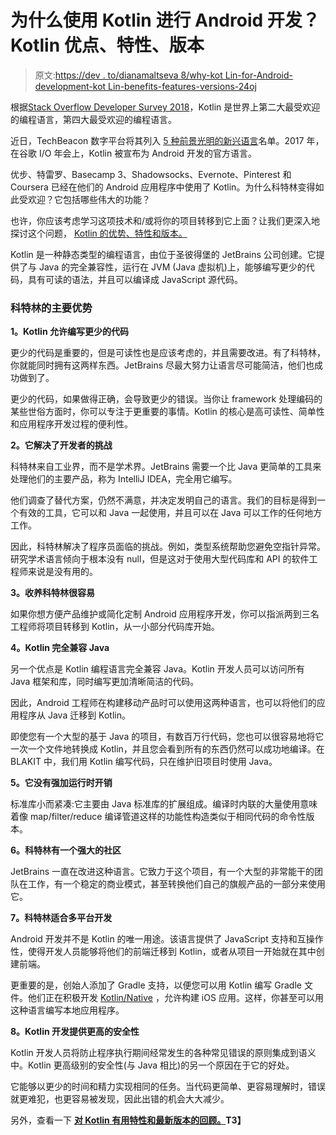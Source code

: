 # 为什么使用 Kotlin 进行 Android 开发？Kotlin 优点、特性、版本

> 原文:[https://dev . to/dianamaltseva 8/why-kot Lin-for-Android-development-kot Lin-benefits-features-versions-24oj](https://dev.to/dianamaltseva8/why-kotlin-for-android-development-kotlin-benefits-features-versions-24oj)

根据[Stack Overflow Developer Survey 2018](https://insights.stackoverflow.com/survey/2018/)，Kotlin 是世界上第二大最受欢迎的编程语言，第四大最受欢迎的编程语言。

近日，TechBeacon 数字平台将其列入 [5 种前景光明的新兴语言](https://techbeacon.com/5-emerging-programming-languages-bright-future)名单。2017 年，在谷歌 I/O 年会上，Kotlin 被宣布为 Android 开发的官方语言。

优步、特雷罗、Basecamp 3、Shadowsocks、Evernote、Pinterest 和 Coursera 已经在他们的 Android 应用程序中使用了 Kotlin。为什么科特林变得如此受欢迎？它包括哪些伟大的功能？

也许，你应该考虑学习这项技术和/或将你的项目转移到它上面？让我们更深入地探讨这个问题， [Kotlin 的优势、特性和版本。](https://blak-it.com/blog/why-use-kotlin-for-android-development/)

Kotlin 是一种静态类型的编程语言，由位于圣彼得堡的 JetBrains 公司创建。它提供了与 Java 的完全兼容性，运行在 JVM (Java 虚拟机)上，能够编写更少的代码，具有可读的语法，并且可以编译成 JavaScript 源代码。

### 科特林的主要优势

**1。Kotlin 允许编写更少的代码**

更少的代码是重要的，但是可读性也是应该考虑的，并且需要改进。有了科特林，你就能同时拥有这两样东西。JetBrains 尽最大努力让语言尽可能简洁，他们也成功做到了。

更少的代码，如果做得正确，会导致更少的错误。当你让 framework 处理编码的某些世俗方面时，你可以专注于更重要的事情。Kotlin 的核心是高可读性、简单性和应用程序开发过程的便利性。

**2。它解决了开发者的挑战**

科特林来自工业界，而不是学术界。JetBrains 需要一个比 Java 更简单的工具来处理他们的主要产品，称为 IntelliJ IDEA，完全用它编写。

他们调查了替代方案，仍然不满意，并决定发明自己的语言。我们的目标是得到一个有效的工具，它可以和 Java 一起使用，并且可以在 Java 可以工作的任何地方工作。

因此，科特林解决了程序员面临的挑战。例如，类型系统帮助您避免空指针异常。研究学术语言倾向于根本没有 null，但是这对于使用大型代码库和 API 的软件工程师来说是没有用的。

**3。收养科特林很容易**

如果你想方便产品维护或简化定制 Android 应用程序开发，你可以指派两到三名工程师将项目转移到 Kotlin，从一小部分代码库开始。

**4。Kotlin 完全兼容 Java**

另一个优点是 Kotlin 编程语言完全兼容 Java。Kotlin 开发人员可以访问所有 Java 框架和库，同时编写更加清晰简洁的代码。

因此，Android 工程师在构建移动产品时可以使用这两种语言，也可以将他们的应用程序从 Java 迁移到 Kotlin。

即使您有一个大型的基于 Java 的项目，有数百万行代码，您也可以很容易地将它一次一个文件地转换成 Kotlin，并且您会看到所有的东西仍然可以成功地编译。在 BLAKIT 中，我们用 Kotlin 编写代码，只在维护旧项目时使用 Java。

**5。它没有强加运行时开销**

标准库小而紧凑:它主要由 Java 标准库的扩展组成。编译时内联的大量使用意味着像 map/filter/reduce 编译管道这样的功能性构造类似于相同代码的命令性版本。

**6。科特林有一个强大的社区**

JetBrains 一直在改进这种语言。它致力于这个项目，有一个大型的非常能干的团队在工作，有一个稳定的商业模式，甚至转换他们自己的旗舰产品的一部分来使用它。

**7。科特林适合多平台开发**

Android 开发并不是 Kotlin 的唯一用途。该语言提供了 JavaScript 支持和互操作性，使得开发人员能够将他们的前端迁移到 Kotlin，或者从项目一开始就在其中创建前端。

更重要的是，创始人添加了 Gradle 支持，以便您可以用 Kotlin 编写 Gradle 文件。他们正在积极开发 [Kotlin/Native](https://github.com/JetBrains/kotlin-native) ，允许构建 iOS 应用。这样，你甚至可以用这种语言编写本地应用程序。

**8。Kotlin 开发提供更高的安全性**

Kotlin 开发人员将防止程序执行期间经常发生的各种常见错误的原则集成到语义中。Kotlin 更高级别的安全性(与 Java 相比)的另一个原因在于它的好处。

它能够以更少的时间和精力实现相同的任务。当代码更简单、更容易理解时，错误就更难犯，也更容易被发现，因此出错的机会大大减少。

另外，查看一下 **[对 Kotlin 有用特性和最新版本的回顾。](https://blak-it.com/blog/why-use-kotlin-for-android-development/)T3】**